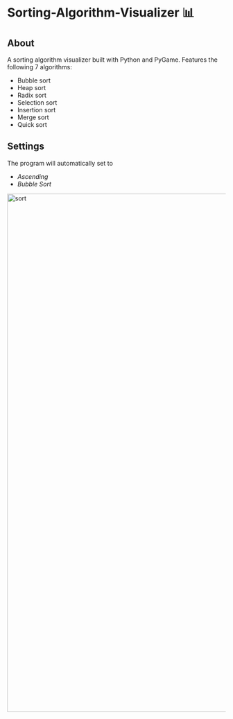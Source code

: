 # Sorting-Algorithm-Visualizer 📊

## About
A sorting algorithm visualizer built with Python and PyGame. Features the following 7 algorithms:
- Bubble sort 
- Heap sort 
- Radix sort 
- Selection sort 
- Insertion sort 
- Merge sort 
- Quick sort

## Settings
The program will automatically set to 
- *Ascending*
- *Bubble Sort*

<img width="1196" alt="sort" src="https://user-images.githubusercontent.com/78674944/210034643-abd84f6d-dbf6-48ad-b261-52c5c48978d7.png">
